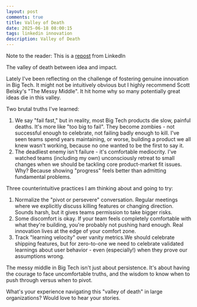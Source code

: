```yaml
---
layout: post
comments: true
title: Valley of Death
date: 2025-06-18 08:00:15
tags: linkedin innovation
description: Valley of Death
---
```


Note to the reader: This is a [repost](https://www.linkedin.com/posts/yewjinlim_the-valley-of-death-between-idea-and-impact-activity-7273357550790623232-ZuX9?utm_source=share&utm_medium=member_desktop&rcm=ACoAAAD4xmMBhqAf0RkmEot2NJkJA3gvq31H7Os) from LinkedIn

The valley of death between idea and impact.

Lately I've been reflecting on the challenge of fostering genuine innovation in Big Tech. It might not be intuitively obvious but I highly recommend Scott Belsky's "The Messy Middle". It hit home why so many potentially great ideas die in this valley.

Two brutal truths I've learned:

1. We say "fail fast," but in reality, most Big Tech products die slow, painful deaths. It's more like "too big to fail". They become zombies - not successful enough to celebrate, not failing badly enough to kill. I've seen teams spend years maintaining, or worse, building a product we all knew wasn't working, because no one wanted to be the first to say it.
2. The deadliest enemy isn't failure - it's comfortable mediocrity. I've watched teams (including my own) unconsciously retreat to small changes when we should be tackling core product-market fit issues. Why? Because showing "progress" feels better than admitting fundamental problems.

Three counterintuitive practices I am thinking about and going to try:

1. Normalize the "pivot or persevere" conversation. Regular meetings where we explicitly discuss killing features or changing direction. Sounds harsh, but it gives teams permission to take bigger risks.
2. Some discomfort is okay. If your team feels completely comfortable with what they're building, you're probably not pushing hard enough. Real innovation lives at the edge of your comfort zone.
3. Track "learning velocity" over vanity metrics.We should celebrate shipping features, but for zero-to-one we need to celebrate validated learnings about user behavior - even (especially!) when they prove our assumptions wrong.

The messy middle in Big Tech isn't just about persistence. It's about having the courage to face uncomfortable truths, and the wisdom to know when to push through versus when to pivot.

What's your experience navigating this "valley of death" in large organizations? Would love to hear your stories.
